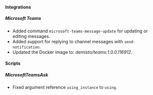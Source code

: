 
#### Integrations

##### Microsoft Teams

- Added command `microsoft-teams-message-update` for updating or editing messages.
- Added support for replying to channel messages with `send-notification`.
- Updated the Docker image to: *demisto/teams:1.0.0.116912*.

#### Scripts

##### MicrosoftTeamsAsk

- Fixed argument reference `using_instance` to `using`.
